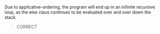 Due to applicative-ordering, the program will end up in an infinite  recursive loop, as the
 else claus continues to be evaluated over and over down the stack.
 
> CORRECT
